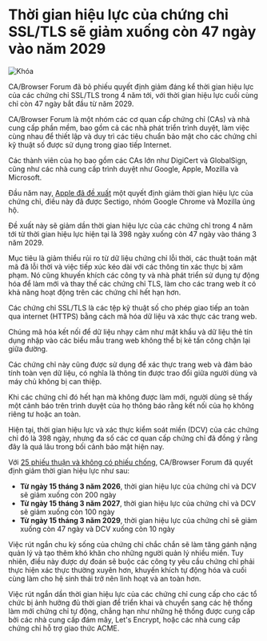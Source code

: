 # Thời gian hiệu lực của chứng chỉ SSL/TLS sẽ giảm xuống còn 47 ngày vào năm 2029

![Khóa](https://www.bleepstatic.com/content/hl-images/2024/01/29/padlock.jpg)

CA/Browser Forum đã bỏ phiếu quyết định giảm đáng kể thời gian hiệu lực của các chứng chỉ SSL/TLS trong 4 năm tới, với thời gian hiệu lực cuối cùng chỉ còn 47 ngày bắt đầu từ năm 2029.

CA/Browser Forum là một nhóm các cơ quan cấp chứng chỉ (CAs) và nhà cung cấp phần mềm, bao gồm cả các nhà phát triển trình duyệt, làm việc cùng nhau để thiết lập và duy trì các tiêu chuẩn bảo mật cho các chứng chỉ kỹ thuật số được sử dụng trong giao tiếp Internet.

Các thành viên của họ bao gồm các CAs lớn như DigiCert và GlobalSign, cũng như các nhà cung cấp trình duyệt như Google, Apple, Mozilla và Microsoft.

Đầu năm nay, [Apple đã đề xuất](http://groups.google.com/a/groups.cabforum.org/g/servercert-wg/c/bvWh5RN6tYI) một quyết định giảm thời gian hiệu lực của chứng chỉ, điều này đã được Sectigo, nhóm Google Chrome và Mozilla ủng hộ.

Đề xuất này sẽ giảm dần thời gian hiệu lực của các chứng chỉ trong 4 năm tới từ thời gian hiệu lực hiện tại là 398 ngày xuống còn 47 ngày vào tháng 3 năm 2029.

Mục tiêu là giảm thiểu rủi ro từ dữ liệu chứng chỉ lỗi thời, các thuật toán mật mã đã lỗi thời và việc tiếp xúc kéo dài với các thông tin xác thực bị xâm phạm. Nó cũng khuyến khích các công ty và nhà phát triển sử dụng tự động hóa để làm mới và thay thế các chứng chỉ TLS, làm cho các trang web ít có khả năng hoạt động trên các chứng chỉ hết hạn hơn.

Các chứng chỉ SSL/TLS là các tệp kỹ thuật số cho phép giao tiếp an toàn qua internet (HTTPS) bằng cách mã hóa dữ liệu và xác thực các trang web.

Chúng mã hóa kết nối để dữ liệu nhạy cảm như mật khẩu và dữ liệu thẻ tín dụng nhập vào các biểu mẫu trang web không thể bị kẻ tấn công chặn lại giữa đường.

Các chứng chỉ này cũng được sử dụng để xác thực trang web và đảm bảo tính toàn vẹn dữ liệu, có nghĩa là thông tin được trao đổi giữa người dùng và máy chủ không bị can thiệp.

Khi các chứng chỉ đó hết hạn mà không được làm mới, người dùng sẽ thấy một cảnh báo trên trình duyệt của họ thông báo rằng kết nối của họ không riêng tư hoặc an toàn.

Hiện tại, thời gian hiệu lực và xác thực kiểm soát miền (DCV) của các chứng chỉ đó là 398 ngày, nhưng đa số các cơ quan cấp chứng chỉ đã đồng ý rằng đây là quá lâu trong bối cảnh bảo mật hiện nay.

Với [25 phiếu thuận và không có phiếu chống](https://groups.google.com/a/groups.cabforum.org/g/servercert-wg/c/9768xgUUfhQ?pli=1), CA/Browser Forum đã quyết định giảm thời gian hiệu lực như sau:

* **Từ ngày 15 tháng 3 năm 2026**, thời gian hiệu lực của chứng chỉ và DCV sẽ giảm xuống còn 200 ngày
* **Từ ngày 15 tháng 3 năm 2027**, thời gian hiệu lực của chứng chỉ và DCV sẽ giảm xuống còn 100 ngày
* **Từ ngày 15 tháng 3 năm 2029**, thời gian hiệu lực của chứng chỉ sẽ giảm xuống còn 47 ngày và DCV xuống còn 10 ngày

Việc rút ngắn chu kỳ sống của chứng chỉ chắc chắn sẽ làm tăng gánh nặng quản lý và tạo thêm khó khăn cho những người quản lý nhiều miền. Tuy nhiên, điều này được dự đoán sẽ buộc các công ty yêu cầu chứng chỉ phải thực hiện xác thực thường xuyên hơn, khuyến khích tự động hóa và cuối cùng làm cho hệ sinh thái trở nên linh hoạt và an toàn hơn.

Việc rút ngắn dần thời gian hiệu lực của các chứng chỉ cung cấp cho các tổ chức bị ảnh hưởng đủ thời gian để triển khai và chuyển sang các hệ thống làm mới chứng chỉ tự động, chẳng hạn như những hệ thống được cung cấp bởi các nhà cung cấp đám mây, Let's Encrypt, hoặc các nhà cung cấp chứng chỉ hỗ trợ giao thức ACME.